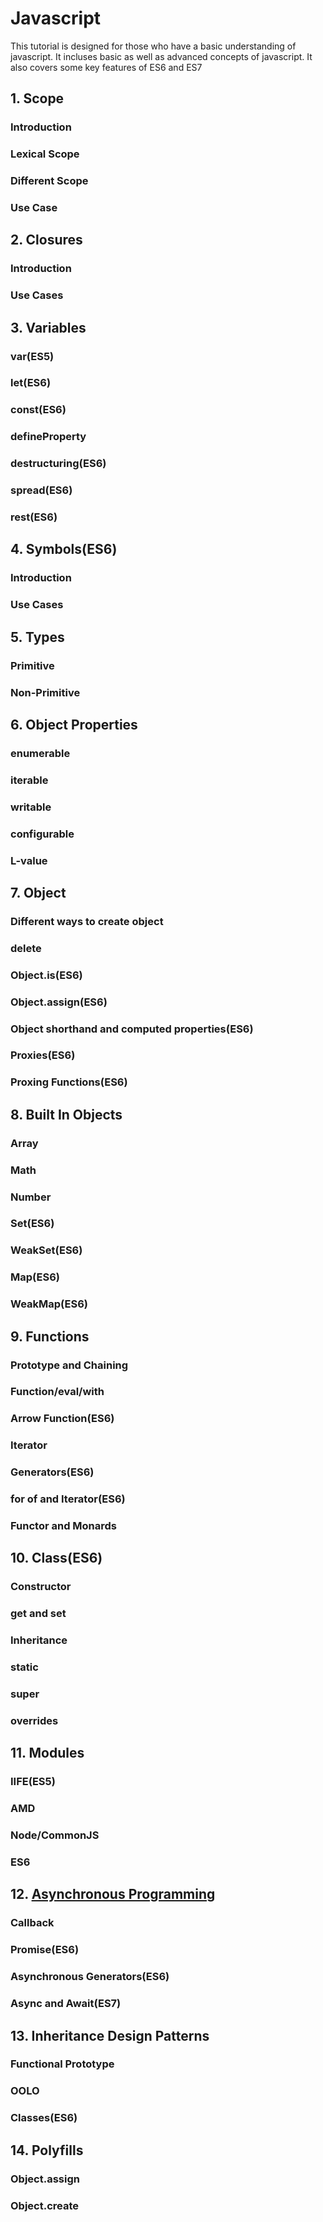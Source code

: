 # Javascript 

This tutorial is designed for those who have a basic understanding of javascript. It incluses basic as well as advanced concepts of javascript.
It also covers some key features of ES6 and ES7

## 1. Scope

### Introduction
### Lexical Scope
### Different Scope
### Use Case


## 2. Closures

### Introduction
### Use Cases


## 3. Variables

### var(ES5)
### let(ES6)
### const(ES6)
### defineProperty
### destructuring(ES6)
### spread(ES6)
### rest(ES6)

## 4. Symbols(ES6)

### Introduction
### Use Cases


## 5. Types

### Primitive
### Non-Primitive


## 6. Object Properties

### enumerable
### iterable
### writable
### configurable
### L-value


## 7. Object

### Different ways to create object
### delete
### Object.is(ES6)
### Object.assign(ES6)
### Object shorthand and computed properties(ES6)
### Proxies(ES6)
### Proxing Functions(ES6)


## 8. Built In Objects

### Array
### Math
### Number
### Set(ES6)
### WeakSet(ES6)
### Map(ES6)
### WeakMap(ES6)

	
## 9. Functions

### Prototype and Chaining
### Function/eval/with
### Arrow Function(ES6)
### Iterator
### Generators(ES6)
### for of and Iterator(ES6)
### Functor and Monards


## 10. Class(ES6)

### Constructor
### get and set
### Inheritance
### static
### super
### overrides


## 11. Modules

### IIFE(ES5)
### AMD
### Node/CommonJS
### ES6


## 12. [Asynchronous Programming]()

### Callback
### Promise(ES6)
### Asynchronous Generators(ES6)
### Async and Await(ES7)


## 13. Inheritance Design Patterns

### Functional Prototype
### OOLO
### Classes(ES6)


## 14. Polyfills

### Object.assign
### Object.create